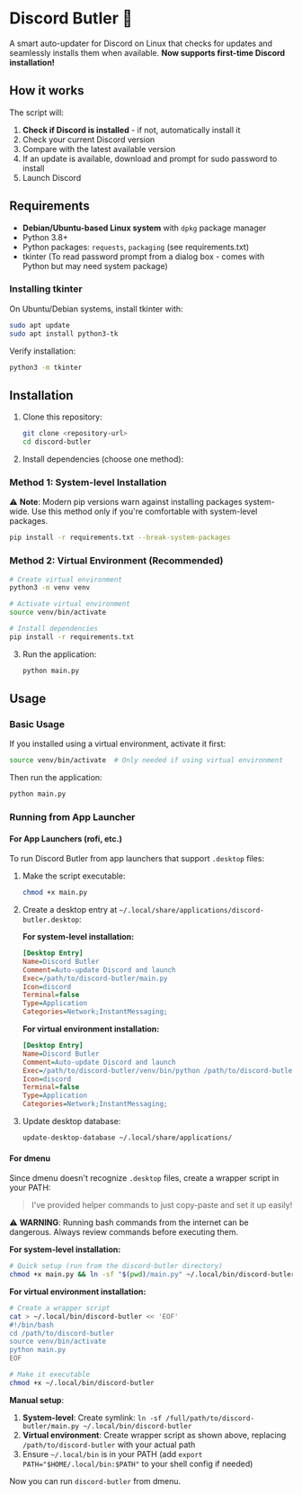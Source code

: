 # Discord Butler 🤖

A smart auto-updater for Discord on Linux that checks for updates and seamlessly installs them when available. **Now supports first-time Discord installation!**

## How it works

The script will:
1. **Check if Discord is installed** - if not, automatically install it
2. Check your current Discord version
3. Compare with the latest available version
4. If an update is available, download and prompt for sudo password to install
5. Launch Discord

## Requirements

- **Debian/Ubuntu-based Linux system** with `dpkg` package manager
- Python 3.8+
- Python packages: `requests`, `packaging` (see requirements.txt)
- tkinter (To read password prompt from a dialog box - comes with Python but may need system package)

### Installing tkinter

On Ubuntu/Debian systems, install tkinter with:

```bash
sudo apt update
sudo apt install python3-tk
```

Verify installation:
```bash
python3 -m tkinter
```

## Installation

1. Clone this repository:
   ```bash
   git clone <repository-url>
   cd discord-butler
   ```

2. Install dependencies (choose one method):

### Method 1: System-level Installation
⚠️ **Note**: Modern pip versions warn against installing packages system-wide. Use this method only if you're comfortable with system-level packages.

```bash
pip install -r requirements.txt --break-system-packages
```

### Method 2: Virtual Environment (Recommended)
```bash
# Create virtual environment
python3 -m venv venv

# Activate virtual environment
source venv/bin/activate

# Install dependencies
pip install -r requirements.txt
```

3. Run the application:
   ```bash
   python main.py
   ```

## Usage

### Basic Usage

If you installed using a virtual environment, activate it first:
```bash
source venv/bin/activate  # Only needed if using virtual environment
```

Then run the application:
```bash
python main.py
```

### Running from App Launcher

#### For App Launchers (rofi, etc.)

To run Discord Butler from app launchers that support `.desktop` files:

1. Make the script executable:
   ```bash
   chmod +x main.py
   ```

2. Create a desktop entry at `~/.local/share/applications/discord-butler.desktop`:

   **For system-level installation:**
   ```ini
   [Desktop Entry]
   Name=Discord Butler
   Comment=Auto-update Discord and launch
   Exec=/path/to/discord-butler/main.py
   Icon=discord
   Terminal=false
   Type=Application
   Categories=Network;InstantMessaging;
   ```

   **For virtual environment installation:**
   ```ini
   [Desktop Entry]
   Name=Discord Butler
   Comment=Auto-update Discord and launch
   Exec=/path/to/discord-butler/venv/bin/python /path/to/discord-butler/main.py
   Icon=discord
   Terminal=false
   Type=Application
   Categories=Network;InstantMessaging;
   ```

3. Update desktop database:
   ```bash
   update-desktop-database ~/.local/share/applications/
   ```

#### For dmenu

Since dmenu doesn't recognize `.desktop` files, create a wrapper script in your PATH:

> I've provided helper commands to just copy-paste and set it up easily!

⚠️ **WARNING**: Running bash commands from the internet can be dangerous. Always review commands before executing them.

**For system-level installation:**
```bash
# Quick setup (run from the discord-butler directory)
chmod +x main.py && ln -sf "$(pwd)/main.py" ~/.local/bin/discord-butler
```

**For virtual environment installation:**
```bash
# Create a wrapper script
cat > ~/.local/bin/discord-butler << 'EOF'
#!/bin/bash
cd /path/to/discord-butler
source venv/bin/activate
python main.py
EOF

# Make it executable
chmod +x ~/.local/bin/discord-butler
```

**Manual setup**:
1. **System-level**: Create symlink: `ln -sf /full/path/to/discord-butler/main.py ~/.local/bin/discord-butler`
2. **Virtual environment**: Create wrapper script as shown above, replacing `/path/to/discord-butler` with your actual path
3. Ensure `~/.local/bin` is in your PATH (add `export PATH="$HOME/.local/bin:$PATH"` to your shell config if needed)

Now you can run `discord-butler` from dmenu.
